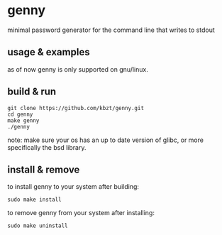 # genny

minimal password generator for the command line that writes to stdout

## usage & examples

as of now genny is only supported on gnu/linux.

## build & run

~~~
git clone https://github.com/kbzt/genny.git
cd genny
make genny
./genny
~~~

note: make sure your os has an up to date version of glibc, or more specifically the bsd library.

## install & remove

to install genny to your system after building:
~~~
sudo make install
~~~

to remove genny from your system after installing:
~~~
sudo make uninstall
~~~